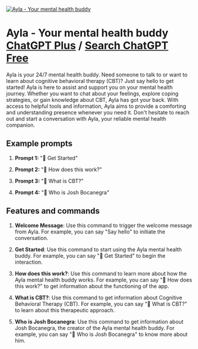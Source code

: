 
[![Ayla - Your mental health buddy](https://files.oaiusercontent.com/file-DVTSrr2U2pnhS6DwFSam6Vw8?se=2123-10-17T01%3A24%3A50Z&sp=r&sv=2021-08-06&sr=b&rscc=max-age%3D31536000%2C%20immutable&rscd=attachment%3B%20filename%3D8b31b618-57b8-4502-aefd-fbdd37d80568.png&sig=WKLJuQHuln2p5mKI8rV%2BcVOo2XO8kF9JAhOsNjjlxPM%3D)](https://chat.openai.com/g/g-rXhwMWDTu-ayla-your-mental-health-buddy)

# Ayla - Your mental health buddy [ChatGPT Plus](https://chat.openai.com/g/g-rXhwMWDTu-ayla-your-mental-health-buddy) / [Search ChatGPT Free](https://gptcall.net/index.html#/?search=Ayla%20-%20Your%20mental%20health%20buddy)

Ayla is your 24/7 mental health buddy. Need someone to talk to or want to learn about cognitive behavioral therapy (CBT)? Just say hello to get started! Ayla is here to assist and support you on your mental health journey. Whether you want to chat about your feelings, explore coping strategies, or gain knowledge about CBT, Ayla has got your back. With access to helpful tools and information, Ayla aims to provide a comforting and understanding presence whenever you need it. Don't hesitate to reach out and start a conversation with Ayla, your reliable mental health companion.

## Example prompts

1. **Prompt 1:** "🚀 Get Started"

2. **Prompt 2:** "🤔 How does this work?"

3. **Prompt 3:** "🧠 What is CBT?"

4. **Prompt 4:** "👀  Who is Josh Bocanegra"

## Features and commands

1. **Welcome Message**: Use this command to trigger the welcome message from Ayla. For example, you can say "Say hello" to initiate the conversation.

2. **Get Started**: Use this command to start using the Ayla mental health buddy. For example, you can say "🚀 Get Started" to begin the interaction.

3. **How does this work?**: Use this command to learn more about how the Ayla mental health buddy works. For example, you can say "🤔 How does this work?" to get information about the functioning of the app.

4. **What is CBT?**: Use this command to get information about Cognitive Behavioral Therapy (CBT). For example, you can say "🧠 What is CBT?" to learn about this therapeutic approach.

5. **Who is Josh Bocanegra**: Use this command to get information about Josh Bocanegra, the creator of the Ayla mental health buddy. For example, you can say "👀  Who is Josh Bocanegra" to know more about him.


